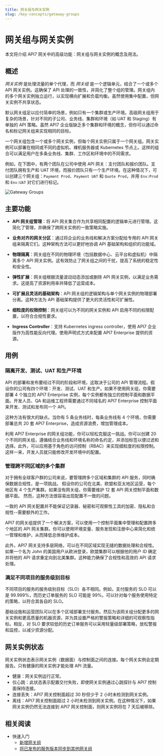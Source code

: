 ```yaml
---
title: 网关组与网关实例
slug: /key-concepts/gateway-groups
---
```


# 网关组与网关实例

本文将介绍 API7 网关中的高级功能：网关组与网关实例的概念及用法。

## 概述

_网关实例_ 是处理流量的单个代理，而 _网关组_ 是一个逻辑单元，结合了一个或多个 API 网关实例。这确保了 API 处理的一致性，并简化了整个组的管理。网关组内的多个网关实例独立运行，以实现横向扩展和负载均衡。虽然使用集中配置，但网关实例不共享状态。

默认网关组足以应付简单的场景，例如只有一个集群或生产环境。高级网关组用于复杂的场景，针对不同的子公司、业务线、集群和环境（如 UAT 和 Staging）有单独的 API 策略。虽然 API7 企业版缺乏多个集群和环境的概念，但你可以通过命名和标记网关组来实现相同的目标。

一个网关组包含一个或多个网关实例，但每个网关实例只属于一个网关组。网关实例可以部署在相同或不同的虚拟机、裸机服务器或 Kubernetes 节点上。这样的组合可以满足用户在多条业务线、集群、工作区和环境中的不同需求。

例如，在下图中，有两个团队在公司中使用 API 网关：支付团队和报价团队。支付团队拥有生产和 UAT 环境，而报价团队只有一个生产环境。在这种情况下，可以创建三个网关组：`Payment Prod`、`Payment UAT` 和 `Quote Prod`，并用 `Env:Prod` 和 `Env:UAT` 对它们进行标记。

![Gateway Groups](https://static.apiseven.com/uploads/2024/05/20/LD9mpa5Y_gateway-groups.png)

## 主要功能

- **API 网关组管理**：将 API 网关集合作为共享相同配置的逻辑单元进行管理。这简化了管理，并确保了跨网关实例的一致策略实施。

- **业务对齐的网关分区**：通过将企业的业务线和解决方案分配给专用的 API 网关组来隔离它们。这种架构方法可以更好地协调 API 基础架构和组织的功能域。

- **物理隔离**：网关组在不同的物理环境（包括数据中心、云平台和虚拟机）中隔离多个 API 网关实例。这有效防止了网关组之间的干扰，提高了系统的稳定性和安全性。

- **弹性扩展**：网关组根据流量波动动态添加或删除 API 网关实例，以满足业务需求。这提高了资源利用率并降低了运营成本。

- **可扩展且灵活的基础架构**：API 网关组的逻辑架构与单个网关实例的物理部署分离。这种方法为 API 基础架构提供了更大的灵活性和可扩展性。

- **细粒度的权限控制**：网关组可以为不同的网关实例和 API 启用不同的权限配置，以符合合规性要求。

- **Ingress Controller**：支持 Kubernetes ingress controller，使用 API7 企业版作为高性能反向代理。使用声明式方式来配置 API7 Enterprise 提供的资源。

## 用例

### 隔离开发、测试、UAT 和生产环境

API 的部署和发布要经过不同的阶段和环境，这取决于公司的 API 管理流程。假设你的公司有四个环境：开发、测试、UAT 和生产。如果不使用网关组，你需要部署 4 个独立的 API7 Enterprise 实例，每个实例都有独立的控制平面和数据平面。开发人员、QA 和运维工程师需要通过不同域名的 API7 Enterprise 控制平面来开发、测试和发布同一个 API。

这种方法有很大的缺点。当你有 5 条业务线时，每条业务线有 4 个环境，你需要部署总共 20 套 API7 Enterprise，造成资源浪费，增加管理成本。

利用 API7 Enterprise 的网关组功能，你可以轻松克服这一挑战。你可以创建 20 个不同的网关组，遵循结合业务线和环境名称的命名约定，并添加标签以便过滤和选择。此外，可以应用基于角色的访问控制（RBAC）来实现细粒度的权限控制。这样一来，开发人员就只能修改开发环境中的配置。

### 管理跨不同区域的多个集群

对于拥有全球客户群的公司来说，要管理跨多个区域和集群的 API 服务，同时确保数据合规性，是一项挑战。
假设你的公司在北美、欧盟和亚太地区运营，每个地区有 4 个生产集群。如果没有网关组，你需要维护 12 套 API 网关控制平面和数据平面。
然而，这种方法很容易出现配置不一致的问题。

一致的 API 网关配置并不能保证记录器、秘密和可观察性工具的加密、隐私和合规性--需要额外的工作。

API7 的网关组提供了一个解决方案，可以使用一个控制平面集中管理和配置跨多个地区的 API 网关集群。你可以使用环境变量、服务发现和注册中心来简化和统一管理和维护，从而降低总体维护成本。

此外，API7 网关支持多层网络，可以在不同区域实现无缝的数据处理和合规性。如果一个名为 John 的美国用户从欧洲登录，欧盟集群可以根据他的用户 ID 确定并将他的 API 请求重定向到北美集群。这种能力确保了合规性和高效的 API 请求处理。

### 满足不同项目的服务级别目标

不同项目的服务的服务级别目标（SLO）各不相同。例如，支付服务的 SLO 可以是 99.999%，而历史订单服务的 SLO 可能是 99%。可以针对每个服务使用特定的策略，以符合其各自的 SLO。

基础设施和运营团队可以在多个区域部署支付服务。然后为该网关组分配更多的网关实例和更高质量的机器资源，并为其设置严格的警报策略和详细的可观察性指标。相反，对 SLO 要求较低的历史订单服务可以采用轻量级部署策略，放松警报和监控，以减少资源分配。

## 网关实例状态

网关实例状态表示网关实例（数据面）与控制面之间的连接。每个网关实例会定期报告。只有健康的网关实例才能处理 API 流量。

- 健康：网关实例运行正常。
- 仅心跳：此状态表示配置交付失败，即使网关实例通过心跳探针与 API7 控制面保持连接。
- 连接丢失：API7 网关控制面超过 30 秒但少于 2 小时未检测到网关实例。
- 离线：API7 网关控制面超过 2 小时未检测到网关实例。在这种情况下，如果网关实例仍然无法连接到 API7 网关控制面，则网关实例将在 7 天后被移除。

## 相关阅读

- 快速入门
  - [新增网关组](../getting-started/add-gateway-group.md)
  - [将已发布的服务版本同步到其他网关组](../getting-started/sync-service.md)
